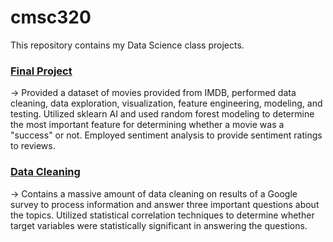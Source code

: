 # cmsc320
This repository contains my Data Science class projects.

### [Final Project](https://github.com/henstarr/cmsc320/blob/main/cmsc320_AI_finalproject.ipynb)

-> Provided a dataset of movies provided from IMDB, performed data cleaning, data exploration, visualization, feature engineering, modeling, and testing. Utilized sklearn AI and used random forest modeling to determine the most important feature for determining whether a movie was a "success" or not. Employed sentiment analysis to provide sentiment ratings to reviews.

### [Data Cleaning](https://github.com/henstarr/cmsc320/blob/main/cmsc320_data_cleaning.ipynb)

-> Contains a massive amount of data cleaning on results of a Google survey to process information and answer three important questions about the topics. Utilized statistical correlation techniques to determine whether target variables were statistically significant in answering the questions.

